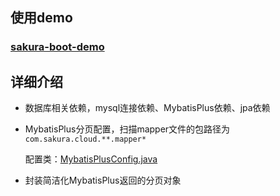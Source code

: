 ## 使用demo

### [sakura-boot-demo](https://github.com/yanjingfan/sakura-boot-demo)

## 

## 详细介绍

+ 数据库相关依赖，mysql连接依赖、MybatisPlus依赖、jpa依赖

+ MybatisPlus分页配置，扫描mapper文件的包路径为`com.sakura.cloud.**.mapper*`
  
  配置类：[MybatisPlusConfig.java](https://github.com/yanjingfan/boot-parent/blob/master/sakura-db/src/main/java/com/sakura/db/config/MybatisPlusConfig.java)

+ 封装简洁化MybatisPlus返回的分页对象
